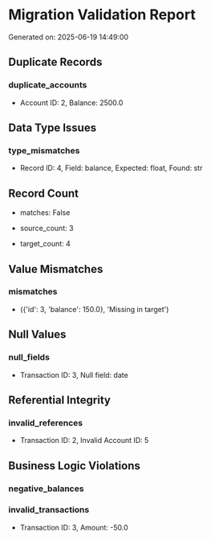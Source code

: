 # Migration Validation Report

Generated on: 2025-06-19 14:49:00

## Duplicate Records

### duplicate_accounts
- Account ID: 2, Balance: 2500.0

## Data Type Issues

### type_mismatches
- Record ID: 4, Field: balance, Expected: float, Found: str

## Record Count

- matches: False

- source_count: 3

- target_count: 4

## Value Mismatches

### mismatches
- ({'id': 3, 'balance': 150.0}, 'Missing in target')

## Null Values

### null_fields
- Transaction ID: 3, Null field: date

## Referential Integrity

### invalid_references
- Transaction ID: 2, Invalid Account ID: 5

## Business Logic Violations

### negative_balances

### invalid_transactions
- Transaction ID: 3, Amount: -50.0
